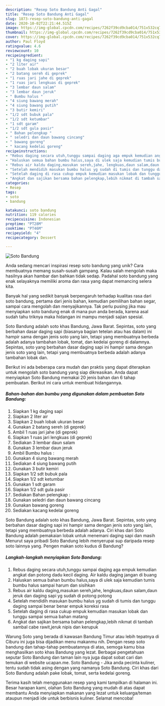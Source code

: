 ```yaml
---
description: "Resep Soto Bandung Anti Gagal"
title: "Resep Soto Bandung Anti Gagal"
slug: 1873-resep-soto-bandung-anti-gagal
date: 2020-10-02T22:21:44.515Z
image: https://img-global.cpcdn.com/recipes/7262f39cd9cba014/751x532cq70/soto-bandung-foto-resep-utama.jpg
thumbnail: https://img-global.cpcdn.com/recipes/7262f39cd9cba014/751x532cq70/soto-bandung-foto-resep-utama.jpg
cover: https://img-global.cpcdn.com/recipes/7262f39cd9cba014/751x532cq70/soto-bandung-foto-resep-utama.jpg
author: Paul Floyd
ratingvalue: 4.6
reviewcount: 10
recipeingredient:
- "1 kg daging sapi"
- "2 liter air"
- "2 buah lobak ukuran besar"
- "2 batang sereh di geprek"
- "1 ruas jari jahe di geprek"
- "1 ruas jari lengkuas di geprek"
- "3 lembar daun salam"
- "3 lembar daun jeruk"
- " Bumbu halus "
- "4 siung bawang merah"
- "4 siung bawang putih"
- "3 butir kemiri"
- "1/2 sdt bubuk pala"
- "1/2 sdt ketumbar"
- "1 sdt garam"
- "1/2 sdt gula pasir"
- " Bahan pelengkap "
- " seledri dan daun bawang cincang"
- " bawang goreng"
- " kacang kedelai goreng"
recipeinstructions:
- "Rebus daging secara utuh,tunggu sampai daging aga empuk kemudian angkat dan potong dadu kecil daging. Air kaldu daging jangan di buang"
- "Haluskan semua bahan bumbu halus,saya di ulek saja kemudian tumis bumbu halus sampai harum dan sisihkan"
- "Rebus air kaldu daging,masukan sereh,jahe, lengkuas,daun salam,daun jeruk dan daging sapi yg sudah di potong potong"
- "Setelah mendidih masukan bumbu halus yg sudah di tumis dan tunggu daging sampai benar benar empuk koreksi rasa"
- "Setelah daging di rasa cukup empuk kemudian masukan lobak dan tunggu sampai semua bahan matang"
- "Angkat dan sajikan bersama bahan pelengkap,lebih nikmat di tambah sambal cabe rawit,jeruk nipis dan kerupuk"
categories:
- Resep
tags:
- soto
- bandung

katakunci: soto bandung 
nutrition: 119 calories
recipecuisine: Indonesian
preptime: "PT28M"
cooktime: "PT46M"
recipeyield: "4"
recipecategory: Dessert

---
```



![Soto Bandung](https://img-global.cpcdn.com/recipes/7262f39cd9cba014/751x532cq70/soto-bandung-foto-resep-utama.jpg)

Anda sedang mencari inspirasi resep soto bandung yang unik? Cara membuatnya memang susah-susah gampang. Kalau salah mengolah maka hasilnya akan hambar dan bahkan tidak sedap. Padahal soto bandung yang enak selayaknya memiliki aroma dan rasa yang dapat memancing selera kita.

Banyak hal yang sedikit banyak berpengaruh terhadap kualitas rasa dari soto bandung, pertama dari jenis bahan, kemudian pemilihan bahan segar, sampai cara mengolah dan menyajikannya. Tak perlu pusing jika mau menyiapkan soto bandung enak di mana pun anda berada, karena asal sudah tahu triknya maka hidangan ini mampu menjadi sajian spesial.

Soto Bandung adalah soto khas Bandung, Jawa Barat. Sepintas, soto yang berbahan dasar daging sapi (biasanya bagian tetelan atau has dalam) ini hampir sama dengan jenis soto yang lain, tetapi yang membuatnya berbeda adalah adanya tambahan lobak, tomat, dan kedelai goreng di dalamnya. Sepintas, soto yang berbahan dasar daging sapi ini hampir sama dengan jenis soto yang lain, tetapi yang membuatnya berbeda adalah adanya tambahan lobak dan.


Berikut ini ada beberapa cara mudah dan praktis yang dapat diterapkan untuk mengolah soto bandung yang siap dikreasikan. Anda dapat menyiapkan Soto Bandung memakai 20 jenis bahan dan 6 tahap pembuatan. Berikut ini cara untuk membuat hidangannya.

<!--inarticleads1-->

##### Bahan-bahan dan bumbu yang digunakan dalam pembuatan Soto Bandung:

1. Siapkan 1 kg daging sapi
1. Siapkan 2 liter air
1. Siapkan 2 buah lobak ukuran besar
1. Gunakan 2 batang sereh (di geprek)
1. Ambil 1 ruas jari jahe (di geprek)
1. Siapkan 1 ruas jari lengkuas (di geprek)
1. Sediakan 3 lembar daun salam
1. Gunakan 3 lembar daun jeruk
1. Ambil  Bumbu halus :
1. Gunakan 4 siung bawang merah
1. Sediakan 4 siung bawang putih
1. Gunakan 3 butir kemiri
1. Siapkan 1/2 sdt bubuk pala
1. Siapkan 1/2 sdt ketumbar
1. Gunakan 1 sdt garam
1. Siapkan 1/2 sdt gula pasir
1. Sediakan  Bahan pelengkap :
1. Gunakan  seledri dan daun bawang cincang
1. Gunakan  bawang goreng
1. Sediakan  kacang kedelai goreng


Soto Bandung adalah soto khas Bandung, Jawa Barat. Sepintas, soto yang berbahan dasar daging sapi ini hampir sama dengan jenis soto yang lain, tetapi yang membuatnya berbeda adalah adanya. Ciri khas dari Soto Bandung adalah pemakaian lobak untuk menemani daging sapi dan masih Menurut saya pribadi Soto Bandung lebih menyerupai sup daripada resep soto lainnya yang. Pengen makan soto kudus di Bandung? 

<!--inarticleads2-->

##### Langkah-langkah menyiapkan Soto Bandung:

1. Rebus daging secara utuh,tunggu sampai daging aga empuk kemudian angkat dan potong dadu kecil daging. Air kaldu daging jangan di buang
1. Haluskan semua bahan bumbu halus,saya di ulek saja kemudian tumis bumbu halus sampai harum dan sisihkan
1. Rebus air kaldu daging,masukan sereh,jahe, lengkuas,daun salam,daun jeruk dan daging sapi yg sudah di potong potong
1. Setelah mendidih masukan bumbu halus yg sudah di tumis dan tunggu daging sampai benar benar empuk koreksi rasa
1. Setelah daging di rasa cukup empuk kemudian masukan lobak dan tunggu sampai semua bahan matang
1. Angkat dan sajikan bersama bahan pelengkap,lebih nikmat di tambah sambal cabe rawit,jeruk nipis dan kerupuk


Warung Soto yang berada di kawasan Bandung Timur atau lebih tepatnya di Ciburu ini juga bisa dijadikan menu makanmu nih. Dengan resep soto bandung dan tahap-tahap pembuatannya di atas, semoga kamu bisa menghasilkan soto khas Bandung yang lezat. Berbagai pengetahuan seputar Soto Bandung dan taman lain nya juga dapat sobat cari dan temukan di website ucapan.me. Soto Bandung - Jika anda pecinta kuliner, tentu sudah tidak asing dengan yang namanya Soto Bandung. Ciri khas dari Soto Bandung adalah pake lobak, tomat, serta kedelai goreng. 

Terima kasih telah menggunakan resep yang kami tampilkan di halaman ini. Besar harapan kami, olahan Soto Bandung yang mudah di atas dapat membantu Anda menyiapkan makanan yang lezat untuk keluarga/teman ataupun menjadi ide untuk berbisnis kuliner. Selamat mencoba!
